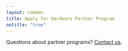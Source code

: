 ```yaml
---
layout: common
title: Apply for Hardware Partner Program
notitle: "true"
---
```


<div id="background">
    <div class="main1"></div><div class="small1"></div><div class="small2"></div><div class="small3"></div><div class="small4"></div>
</div>

<section id="install-pe" >
    <div id="mlb2-11249142" style="display: none;" class="deploy-form deploy-cloud ml-subscribe-form ml-subscribe-form-11249142">
        <form id="contact-form" class="contact-form" action="https://app.mailerlite.com/webforms/submit/h5b7n2" data-id="1211392" data-code="h5b7n2" method="POST" target="_blank">
            <fieldset>
                <div class="form-title center">
                    <h1>Hardware Partner Program Silver Level</h1>
                </div>
                <div class="cloud-provider">
                    <div class="logo-container partner">
                        <img src="/images/partners/silver-partner.svg" alt="silver partner">
                    </div>
                    <div class="cloud-provider-desc">
                        <p>Silver Partnership does not require any fees but assumes you have basic ThingsBoard knowledge and will prepare the online tutorial and demo dashboard on your own.</p>
                    </div>
                </div>
                <p>Please fill this form to get further instructions.</p>
                <div class="form-section">
                    <div class="form-element first half ml-field-first_name ml-validate-required">
                        <label for="fields[first_name]">
                            <input type="text" name="fields[first_name]" class="form-control" value="" spellcheck="false" autocapitalize="off" autocorrect="off">
                            <p>First name*</p>
                        </label>
                    </div>
                    <div class="form-element half ml-field-last_name ml-validate-required">
                        <label for="fields[last_name]">
                            <input type="text" name="fields[last_name]" class="form-control" value="" spellcheck="false" autocapitalize="off" autocorrect="off">
                            <p>Last name*</p>
                        </label>
                    </div>
                    <div class="form-element first half ml-field-email ml-validate-required ml-validate-email">
                        <label for="fields[email]">
                            <input type="email" name="fields[email]" class="form-control" value="" autocomplete="email" x-autocompletetype="email" spellcheck="false" autocapitalize="off" autocorrect="off">
                            <p>Email Address*</p>
                        </label>
                    </div>
                    <div class="form-element half ml-field-company ml-validate-required">
                        <label for="fields[company]">
                            <input type="text" name="fields[company]" class="form-control" value="" spellcheck="false" autocapitalize="off" autocorrect="off">
                            <p>Company*</p>
                        </label>
                    </div>
                    <div class="form-element first half ml-field-company_website ml-validate-required">
                        <label for="fields[company_website]">
                            <input type="text" name="fields[company_website]" class="form-control" value="" spellcheck="false" autocapitalize="off" autocorrect="off">
                            <p>Company Website*</p>
                        </label>
                    </div>
                    <div class="form-element half ml-field-phone">
                        <label for="fields[phone]">
                            <input type="text" name="fields[phone]" class="form-control" value="" spellcheck="false" autocapitalize="off" autocorrect="off">
                            <p>Phone Number</p>
                        </label>
                    </div>
                </div>
                <input type="hidden" name="ml-submit" value="1" />
                <button class="button" type="submit" class="primary">
                    Submit
                </button>
                <button disabled="disabled" style="display: none;" type="button" class="loading">
                    <img src="https://static.mailerlite.com/images/rolling@2x.gif" width="20" height="20" style="width: 20px; height: 20px;" alt="rolling">
                </button>
            </fieldset>
        </form>
    </div>
    <div id="mlb2-11249172" style="display: none;" class="deploy-form deploy-cloud ml-subscribe-form ml-subscribe-form-11249172">
        <form id="contact-form" class="contact-form" action="https://app.mailerlite.com/webforms/submit/d6b3t8" data-id="1211402" data-code="d6b3t8" method="POST" target="_blank">
            <fieldset>
                <div class="form-title center">
                    <h1>Hardware Partner Program Gold Level</h1>
                </div>
                <div class="cloud-provider">
                    <div class="logo-container partner">
                        <img src="/images/partners/gold-partner.svg" alt="gold partner">
                    </div>
                    <div class="cloud-provider-desc">
                        <p>Gold Partnership includes our support services and help with preparing online tutorials and dashboards that will become an ultimate selling tool for your devices.</p>
                        <br>
                        <p>
                            <span class="cloud-price-aws-desc">Yearly fee:</span>
                            <span class="cloud-price-aws">$500</span>
                        </p>
                    </div>
                </div>
                <p>Please fill this form to get further instructions.</p>
                <div class="form-section">
                    <div class="form-element first half ml-field-first_name ml-validate-required">
                        <label for="fields[first_name]">
                            <input type="text" name="fields[first_name]" class="form-control" value="" spellcheck="false" autocapitalize="off" autocorrect="off">
                            <p>First name*</p>
                        </label>
                    </div>
                    <div class="form-element half ml-field-last_name ml-validate-required">
                        <label for="fields[last_name]">
                            <input type="text" name="fields[last_name]" class="form-control" value="" spellcheck="false" autocapitalize="off" autocorrect="off">
                            <p>Last name*</p>
                        </label>
                    </div>
                    <div class="form-element first half ml-field-email ml-validate-required ml-validate-email">
                        <label for="fields[email]">
                            <input type="email" name="fields[email]" class="form-control" value="" autocomplete="email" x-autocompletetype="email" spellcheck="false" autocapitalize="off" autocorrect="off">
                            <p>Email Address*</p>
                        </label>
                    </div>
                    <div class="form-element half ml-field-company ml-validate-required">
                        <label for="fields[company]">
                            <input type="text" name="fields[company]" class="form-control" value="" spellcheck="false" autocapitalize="off" autocorrect="off">
                            <p>Company*</p>
                        </label>
                    </div>
                    <div class="form-element first half ml-field-company_website ml-validate-required">
                        <label for="fields[company_website]">
                            <input type="text" name="fields[company_website]" class="form-control" value="" spellcheck="false" autocapitalize="off" autocorrect="off">
                            <p>Company Website*</p>
                        </label>
                    </div>
                    <div class="form-element half ml-field-phone">
                        <label for="fields[phone]">
                            <input type="text" name="fields[phone]" class="form-control" value="" spellcheck="false" autocapitalize="off" autocorrect="off">
                            <p>Phone Number</p>
                        </label>
                    </div>
                </div>
                <input type="hidden" name="ml-submit" value="1" />
                <button class="button" type="submit" class="primary">
                    Submit
                </button>
                <button disabled="disabled" style="display: none;" type="button" class="loading">
                    <img src="https://static.mailerlite.com/images/rolling@2x.gif" width="20" height="20" style="width: 20px; height: 20px;" alt="rolling">
                </button>
            </fieldset>
        </form>
    </div>
    <div id="mlb2-11249200" style="display: none;" class="deploy-form deploy-cloud ml-subscribe-form ml-subscribe-form-11249200">
        <form id="contact-form" class="contact-form" action="https://app.mailerlite.com/webforms/submit/r7f3c8" data-id="1211404" data-code="r7f3c8" method="POST" target="_blank">
            <fieldset>
                <div class="form-title center">
                    <h1>Hardware Partner Program Platinum Level</h1>
                </div>
                <div class="cloud-provider">
                    <div class="logo-container partner">
                        <img src="/images/partners/platinum-partner.svg" alt="Platinum Level">
                    </div>
                    <div class="cloud-provider-desc">
                        <p>Platinum Partnership includes access to white-labeled partner portal, our support services and help with preparing online tutorials and dashboards that will become an ultimate selling tool for your devices.</p>
                        <br>
                        <p>
                            <span class="cloud-price-aws-desc">Yearly fee:</span>
                            <span class="cloud-price-aws">$2000</span>
                        </p>
                    </div>
                </div>
                <p>Please fill this form to get further instructions.</p>
                <div class="form-section">
                    <div class="form-element first half ml-field-first_name ml-validate-required">
                        <label for="fields[first_name]">
                            <input type="text" name="fields[first_name]" class="form-control" value="" spellcheck="false" autocapitalize="off" autocorrect="off">
                            <p>First name*</p>
                        </label>
                    </div>
                    <div class="form-element half ml-field-last_name ml-validate-required">
                        <label for="fields[last_name]">
                            <input type="text" name="fields[last_name]" class="form-control" value="" spellcheck="false" autocapitalize="off" autocorrect="off">
                            <p>Last name*</p>
                        </label>
                    </div>
                    <div class="form-element first half ml-field-email ml-validate-required ml-validate-email">
                        <label for="fields[email]">
                            <input type="email" name="fields[email]" class="form-control" value="" autocomplete="email" x-autocompletetype="email" spellcheck="false" autocapitalize="off" autocorrect="off">
                            <p>Email Address*</p>
                        </label>
                    </div>
                    <div class="form-element half ml-field-company ml-validate-required">
                        <label for="fields[company]">
                            <input type="text" name="fields[company]" class="form-control" value="" spellcheck="false" autocapitalize="off" autocorrect="off">
                            <p>Company*</p>
                        </label>
                    </div>
                    <div class="form-element first half ml-field-company_website ml-validate-required">
                        <label for="fields[company_website]">
                            <input type="text" name="fields[company_website]" class="form-control" value="" spellcheck="false" autocapitalize="off" autocorrect="off">
                            <p>Company Website*</p>
                        </label>
                    </div>
                    <div class="form-element half ml-field-phone">
                        <label for="fields[phone]">
                            <input type="text" name="fields[phone]" class="form-control" value="" spellcheck="false" autocapitalize="off" autocorrect="off">
                            <p>Phone Number</p>
                        </label>
                    </div>
                </div>
                <input type="hidden" name="ml-submit" value="1" />
                <button class="button" type="submit" class="primary">
                    Submit
                </button>
                <button disabled="disabled" style="display: none;" type="button" class="loading">
                    <img src="https://static.mailerlite.com/images/rolling@2x.gif" width="20" height="20" style="width: 20px; height: 20px;" alt="rolling">
                </button>
            </fieldset>
        </form>
    </div>
    <p class="questions">Questions about partner programs? <a href="/docs/contact-us/" target="_blank">Contact us</a>.</p>
</section>

<script src="https://static.mailerlite.com/js/w/webforms.min.js?v3772b61f1ec61c541c401d4eadfdd02f"></script>
<script>

    var programType = "silver";

    var programTypeForms = {
        "silver": "#mlb2-11249142",
        "gold": "#mlb2-11249172",
        "platinum": "#mlb2-11249200"
    };

    function ml_webform_success_11249142() {
        var $ = ml_jQuery || jQuery;
        $(location).attr('href', '/partners/hardware/apply/thanks/?type='+programType);
    };

    function ml_webform_success_11249172() {
        var $ = ml_jQuery || jQuery;
        $(location).attr('href', '/partners/hardware/apply/thanks/?type='+programType);
    };

    function ml_webform_success_11249200() {
        var $ = ml_jQuery || jQuery;
        $(location).attr('href', '/partners/hardware/apply/thanks/?type='+programType);
    };

    jqueryDefer(
        function () {
            $( document ).ready(function() {

                 $('.subscribe-form .form-section .form-group input').addClass("input--empty");
                 $('.subscribe-form .form-section .form-group input').on('input', function() {
                      if( !$(this).val() ) {
                         $(this).addClass("input--empty");
                      } else {
                         $(this).removeClass("input--empty");
                      }
                 });
                 $.urlParam = function (name) {
                    var results = new RegExp('[\?&]' + name + '=([^&#]*)').exec(window.location.href);
                    return results ? results[1] : null;
                 };
                 programType = $.urlParam('program');
                 if (!programType) {
                    programType = "silver";
                 }

                 var formId = programTypeForms[programType];
                 if (formId) {
                    var programForm = $(formId);
                    programForm.css('display', '');
                 }
            });
        }
    );
</script>
